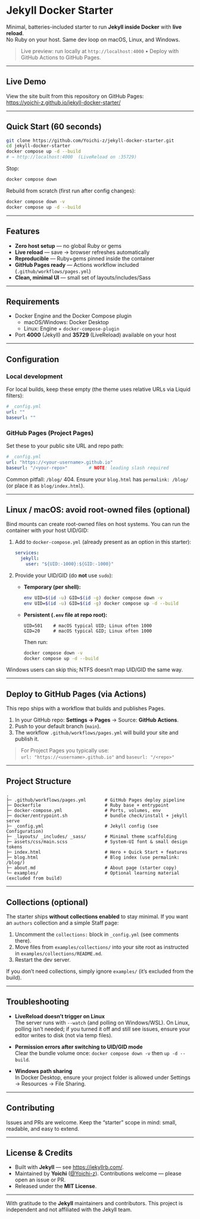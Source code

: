# Jekyll Docker Starter

Minimal, batteries-included starter to run **Jekyll inside Docker** with **live reload**.  
No Ruby on your host. Same dev loop on macOS, Linux, and Windows.

> Live preview: run locally at `http://localhost:4000` • Deploy with GitHub Actions to GitHub Pages.

---

## Live Demo

View the site built from this repository on GitHub Pages:  
https://yoichi-z.github.io/jekyll-docker-starter/

---

## Quick Start (60 seconds)

```bash
git clone https://github.com/Yoichi-z/jekyll-docker-starter.git
cd jekyll-docker-starter
docker compose up -d --build
# → http://localhost:4000  (LiveReload on :35729)
```

Stop:
```bash
docker compose down
```

Rebuild from scratch (first run after config changes):
```bash
docker compose down -v
docker compose up -d --build
```

---

## Features

- **Zero host setup** — no global Ruby or gems
- **Live reload** — save → browser refreshes automatically
- **Reproducible** — Ruby+gems pinned inside the container
- **GitHub Pages ready** — Actions workflow included (`.github/workflows/pages.yml`)
- **Clean, minimal UI** — small set of layouts/includes/Sass

---

## Requirements

- Docker Engine and the Docker Compose plugin  
  - macOS/Windows: Docker Desktop  
  - Linux: Engine + `docker-compose-plugin`
- Port **4000** (Jekyll) and **35729** (LiveReload) available on your host

---

## Configuration

### Local development
For local builds, keep these empty (the theme uses relative URLs via Liquid filters):
```yml
# _config.yml
url: ""
baseurl: ""
```

### GitHub Pages (Project Pages)
Set these to your public site URL and repo path:
```yml
# _config.yml
url: "https://<your-username>.github.io"
baseurl: "/<your-repo>"        # NOTE: leading slash required
```
Common pitfall: `/blog/` 404. Ensure your `blog.html` has `permalink: /blog/` (or place it as `blog/index.html`).

---

## Linux / macOS: avoid root-owned files (optional)

Bind mounts can create root-owned files on host systems. You can run the container with your host UID/GID:

1. Add to `docker-compose.yml` (already present as an option in this starter):
   ```yaml
   services:
     jekyll:
       user: "${UID:-1000}:${GID:-1000}"
   ```

2. Provide your UID/GID (do **not** use `sudo`):
   - **Temporary (per shell):**
     ```bash
     env UID=$(id -u) GID=$(id -g) docker compose down -v
     env UID=$(id -u) GID=$(id -g) docker compose up -d --build
     ```
   - **Persistent (`.env` file at repo root):**
     ```dotenv
     UID=501    # macOS typical UID; Linux often 1000
     GID=20     # macOS typical GID; Linux often 1000
     ```
     Then run:
     ```bash
     docker compose down -v
     docker compose up -d --build
     ```

Windows users can skip this; NTFS doesn’t map UID/GID the same way.

---

## Deploy to GitHub Pages (via Actions)

This repo ships with a workflow that builds and publishes Pages.

1. In your GitHub repo: **Settings → Pages** → Source: **GitHub Actions**. 
2. Push to your default branch (`main`).  
3. The workflow `.github/workflows/pages.yml` will build your site and publish it.

> For Project Pages you typically use:  
> `url: "https://<username>.github.io"` and `baseurl: "/<repo>"`

---

## Project Structure

```
.
├─ .github/workflows/pages.yml       # GitHub Pages deploy pipeline
├─ Dockerfile                        # Ruby base + entrypoint
├─ docker-compose.yml                # Ports, volumes, env
├─ docker/entrypoint.sh              # bundle check/install + jekyll serve
├─ _config.yml                       # Jekyll config (see Configuration)
├─ _layouts/ _includes/ _sass/       # Minimal theme scaffolding
├─ assets/css/main.scss              # System-UI font & small design tokens
├─ index.html                        # Hero + Quick Start + features
├─ blog.html                         # Blog index (use permalink: /blog/)
├─ about.md                          # About page (starter copy)
└─ examples/                         # Optional learning material (excluded from build)
```

---

## Collections (optional)

The starter ships **without collections enabled** to stay minimal. If you want an `authors` collection and a simple Staff page:

1. Uncomment the `collections:` block in `_config.yml` (see comments there).
2. Move files from `examples/collections/` into your site root as instructed in `examples/collections/README.md`.
3. Restart the dev server.

If you don’t need collections, simply ignore `examples/` (it’s excluded from the build).

---

## Troubleshooting

- **LiveReload doesn’t trigger on Linux**  
  The server runs with `--watch` (and polling on Windows/WSL). On Linux, polling isn’t needed; if you turned it off and still see issues, ensure your editor writes to disk (not via temp files).

- **Permission errors after switching to UID/GID mode**  
  Clear the bundle volume once: `docker compose down -v` then `up -d --build`.

- **Windows path sharing**  
  In Docker Desktop, ensure your project folder is allowed under Settings → Resources → File Sharing.

---

## Contributing

Issues and PRs are welcome. Keep the “starter” scope in mind: small, readable, and easy to extend.

---

## License & Credits

- Built with **Jekyll** — see <https://jekyllrb.com/>.
- Maintained by **Yoichi** ([@Yoichi-z](https://github.com/Yoichi-z)). Contributions welcome — please open an issue or PR.
- Released under the **MIT License**.

---

With gratitude to the **Jekyll** maintainers and contributors. This project is independent and not affiliated with the Jekyll team.
